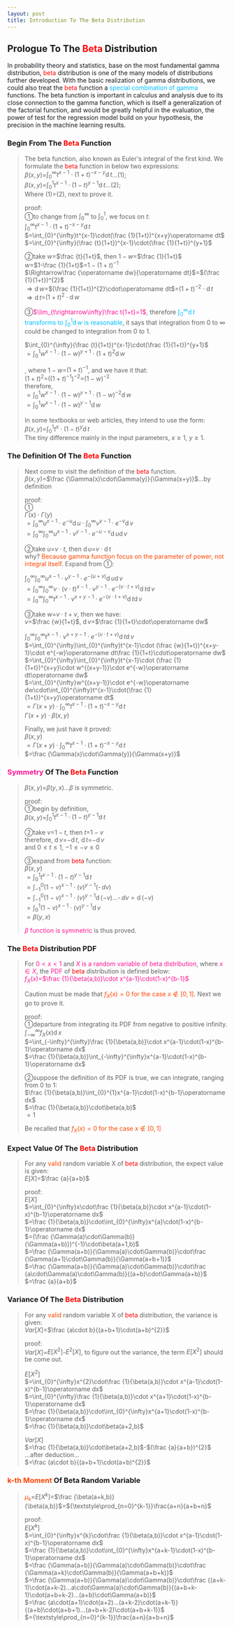 ```yaml
---
layout: post
title: Introduction To The Beta Distribution
---
```


## Prologue To The <font color="Red">Beta</font> Distribution
<p class="message">
In probability theory and statistics, base on the most fundamental gamma distribution, <font color="Red">beta</font> distribution is one of the many models of distributions further developed.  
With the basic realization of gamma distributions, we could also treat the <font color="Red">beta</font> function a <font color="DeepSkyBlue">special combination of gamma</font> functions.  
The beta function is important in calculus and analysis due to its close connection to the gamma function, which is itself a generalization of the factorial function, and would be greatly 
helpful in the evaluation, the power of test for the regression model build on your hypothesis, the precision in the machine learning results.  
</p>

### Begin From The <font color="Red">Beta</font> Function
>The beta function, also known as Euler's integral of the first kind.  We formulate the <font color="Red">beta</font> function in below two expressions:  
>$\beta(x,y)$=$\int_{0}^{\infty}t^{x-1}\cdot(1+t)^{-x-y}\operatorname dt$...(1);  
>$\beta(x,y)$=$\int_{0}^{1}t^{x-1}\cdot(1-t)^{y-1}\operatorname dt$...(2);  
>Where (1)=(2), next to prove it.  
>
>proof:  
>&#10112;to change from $\int_{0}^{\infty}$ to $\int_{0}^{1}$, we focus on $t$:  
>$\int_{0}^{\infty}t^{x-1}\cdot(1+t)^{-x-y}\operatorname dt$  
>$=\int_{0}^{\infty}t^{x-1}\cdot(\frac {1}{1+t})^{x+y}\operatorname dt$  
>$=\int_{0}^{\infty}(\frac {t}{1+t})^{x-1}\cdot(\frac {1}{1+t})^{y+1}$
>
>&#10113;take $w$=$\frac {t}{1+t}$, then $1-w$=$\frac {1}{1+t}$  
>$w$=$1-\frac {1}{1+t}$=$1-(1+t)^{-1}$  
>$\Rightarrow\frac {\operatorname dw}{\operatorname dt}$=$(\frac {1}{1+t})^{2}$  
>$\Rightarrow \operatorname dw$=$(\frac {1}{1+t})^{2}\cdot\operatorname dt$=$(1+t)^{-2}\cdot\operatorname dt$  
>$\Rightarrow \operatorname dt$=$(1+t)^{2}\cdot\operatorname dw$  
>
>&#10114;<font color="DeepPink">$\lim_{t\rightarrow\infty}\frac t{1+t}=1$</font>, therefore <font color="DeepSkyBlue">$\int_{0}^{\infty}\operatorname dt$ transforms to $\int_{0}^{1}\operatorname dw$ is reasonable</font>, it says that integration from $0$ to $\infty$ could be changed to integration from $0$ to $1$.  
>
>$\int_{0}^{\infty}(\frac {t}{1+t})^{x-1}\cdot(\frac {1}{1+t})^{y+1}$  
>$=\int_{0}^{1}w^{x-1}\cdot(1-w)^{y+1}\cdot(1+t)^{2}\operatorname dw$  
>
>, where $1-w$=$(1+t)^{-1}$, and we have it that:  
>$(1+t)^{2}$=$((1+t)^{-1})^{-2}$=$(1-w)^{-2}$  
>therefore,  
>$=\int_{0}^{1}w^{x-1}\cdot(1-w)^{y+1}\cdot(1-w)^{-2}\operatorname dw$  
>$=\int_{0}^{1}w^{x-1}\cdot(1-w)^{y-1}\operatorname dw$  
>
>In some textbooks or web articles, they intend to use the form:  
>$\beta(x,y)$=$\int_{0}^{1}t^{x}\cdot(1-t)^{y}\operatorname dt$  
>The tiny difference mainly in the input parameters, $x\ge 1$, $y\ge 1$.  

### The Definition Of The <font color="Red">Beta</font> Function
>Next come to visit the definition of the <font color="Red">beta</font> function.  
>$\beta(x,y)$=$\frac {\Gamma(x)\cdot\Gamma(y)}{\Gamma(x+y)}$...by definition  
>
>proof:  
>&#10112;  
>$\Gamma(x)\cdot\Gamma(y)$  
>$=\int_{0}^{\infty}u^{x-1}\cdot e^{-u}\operatorname du\cdot\int_{0}^{\infty}v^{y-1}\cdot e^{-v}\operatorname dv$  
>$=\int_{0}^{\infty}\int_{0}^{\infty}u^{x-1}\cdot v^{y-1}\cdot e^{-u-v}\operatorname du\operatorname dv$  
>
>&#10113;take $u$=$v\cdot t$, then $\operatorname du$=$v\cdot\operatorname dt$  
>why? <font color="OrangeRed">Because gamma function focus on the parameter of power, not integral itself</font>. Expand from &#10112;:  
>
>$\int_{0}^{\infty}\int_{0}^{\infty}u^{x-1}\cdot v^{y-1}\cdot e^{-(u+v)}\operatorname du\operatorname dv$  
>$=\int_{0}^{\infty}\int_{0}^{\infty}v\cdot (v\cdot t)^{x-1}\cdot v^{y-1}\cdot e^{-(v\cdot t+v)}\operatorname dt\operatorname dv$  
>$=\int_{0}^{\infty}\int_{0}^{\infty}t^{x-1}\cdot v^{x+y-1}\cdot e^{-(v\cdot t+v)}\operatorname dt\operatorname dv$  
>
>&#10114;take $w$=$v\cdot t+v$, then we have:  
>$v$=$\frac {w}{1+t}$, $\operatorname dv$=$\frac {1}{1+t}\cdot\operatorname dw$  
>
>$\int_{0}^{\infty}\int_{0}^{\infty}t^{x-1}\cdot v^{x+y-1}\cdot e^{-(v\cdot t+v)}\operatorname dt\operatorname dv$  
>$=\int_{0}^{\infty}\int_{0}^{\infty}t^{x-1}\cdot (\frac {w}{1+t})^{x+y-1}\cdot e^{-w}\operatorname dt\frac {1}{1+t}\cdot\operatorname dw$  
>$=\int_{0}^{\infty}\int_{0}^{\infty}t^{x-1}\cdot (\frac {1}{1+t})^{x+y}\cdot w^{(x+y-1)}\cdot e^{-w}\operatorname dt\operatorname dw$  
>$=\int_{0}^{\infty}w^{(x+y-1)}\cdot e^{-w}\operatorname dw\cdot\int_{0}^{\infty}t^{x-1}\cdot(\frac {1}{1+t})^{x+y}\operatorname dt$  
>$=\Gamma(x+y)\cdot\int_{0}^{\infty}t^{x-1}\cdot (1+t)^{-x-y}\operatorname dt$  
>$\Gamma(x+y)\cdot\beta(x,y)$  
>
>Finally, we just have it proved:  
>$\beta(x,y)$  
>$=\Gamma(x+y)\cdot\int_{0}^{\infty}t^{x-1}\cdot (1+t)^{-x-y}\operatorname dt$  
>$=\frac {\Gamma(x)\cdot\Gamma(y)}{\Gamma(x+y)}$  

### <font color="DeepPink">Symmetry</font> Of The <font color="Red">Beta</font> Function
>$\beta(x,y)$=$\beta(y,x)$...$\beta$ is symmetric.  
>
>proof:  
>&#10112;begin by definition,  
>$\beta(x,y)$=$\int_{0}^{1}t^{x-1}\cdot(1-t)^{y-1}\operatorname dt$  
>
>&#10113;take $v$=$1-t$, then $t$=$1-v$  
>therefore, $\operatorname dv$=$-\operatorname dt$, $\operatorname dt$=$-\operatorname dv$  
>and $0\le t\le 1$, $-1\le -v\le 0$  
>
>&#10114;expand from <font color="Red">beta</font> function:  
>$\beta(x,y)$  
>$=\int_{0}^{1}t^{x-1}\cdot(1-t)^{y-1}\operatorname dt$  
>$=\int_{-1}^{0}(1-v)^{x-1}\cdot(v)^{y-1}(\operatorname -dv)$  
>$=\int_{-1}^{0}(1-v)^{x-1}\cdot(v)^{y-1}\operatorname d(-v)$...$\operatorname -dv=\operatorname d(-v)$  
>$=\int_{0}^{1}(1-v)^{x-1}\cdot(v)^{y-1}\operatorname dv$  
>$=\beta(y,x)$  
>
><font color="DeepPink">$\beta$ function is symmetric</font> is thus proved.  

### The <font color="Red">Beta</font> Distribution PDF
>For <font color="DeepPink">$0<x<1$</font> and <font color="DeepPink">$X$ is a random variable of beta distribution</font>, where <font color="DeepPink">$x\in X$</font>, the <font color="DeepPink">PDF</font> of <font color="Red">beta</font> distribution is defined below:  
><font color="DeepPink">$f_{X}(x)$=$\frac {1}{\beta(a,b)}\cdot x^{a-1}\cdot(1-x)^{b-1}$</font>
>
>Caution must be made that <font color="OrangeRed">$f_{X}(x)=0$ for the case $x\not\in [0,1]$</font>.  Next we go to prove it.  
>
>proof:  
>&#10112;departure from integrating its PDF from negative to positive infinity.  
>$\int_{-\infty}^{\infty}f_{X}(x)\operatorname dx$  
>$=\int_{-\infty}^{\infty}\frac {1}{\beta(a,b)}\cdot x^{a-1}\cdot(1-x)^{b-1}\operatorname dx$  
>$=\frac {1}{\beta(a,b)}\int_{-\infty}^{\infty}x^{a-1}\cdot(1-x)^{b-1}\operatorname dx$  
>
>&#10113;suppose the definition of its PDF is true, we can integrate, ranging from $0$ to $1$:  
>$\frac {1}{\beta(a,b)}\int_{0}^{1}x^{a-1}\cdot(1-x)^{b-1}\operatorname dx$  
>$=\frac {1}{\beta(a,b)}\cdot\beta(a,b)$  
>$=1$  
>
>Be recalled that <font color="OrangeRed">$f_{X}(x)=0$ for the case $x\not\in [0,1]$</font>

### Expect Value Of The <font color="Red">Beta</font> Distribution
>For any <font color="OrangeRed">valid</font> random variable X of <font color="Red">beta</font> distribution, the expect value is given:  
>$E\lbrack X\rbrack$=$\frac {a}{a+b}$  
>
>proof:  
>$E\lbrack X\rbrack$  
>$=\int_{0}^{\infty}x\cdot\frac {1}{\beta(a,b)}\cdot x^{a-1}\cdot(1-x)^{b-1}\operatorname dx$  
>$=\frac {1}{\beta(a,b)}\cdot\int_{0}^{\infty}x^{a}\cdot(1-x)^{b-1}\operatorname dx$  
>$=(\frac {\Gamma(a)\cdot\Gamma(b)}{\Gamma(a+b)})^{-1}\cdot\beta(a+1,b)$  
>$=\frac {\Gamma(a+b)}{\Gamma(a)\cdot\Gamma(b)}\cdot\frac {\Gamma(a+1)\cdot\Gamma(b)}{\Gamma(a+b+1)}$  
>$=\frac {\Gamma(a+b)}{\Gamma(a)\cdot\Gamma(b)}\cdot\frac {a\cdot\Gamma(a)\cdot\Gamma(b)}{(a+b)\cdot\Gamma(a+b)}$  
>$=\frac {a}{a+b}$  

### Variance Of The <font color="Red">Beta</font> Distribution
>For any <font color="OrangeRed">valid</font> random variable X of <font color="Red">beta</font> distribution, the variance is given:  
>$Var\lbrack X\rbrack$=$\frac {a\cdot b}{(a+b+1)\cdot(a+b)^{2}}$  
>
>proof:  
>$Var\lbrack X\rbrack$=$E\lbrack X^{2}\rbrack$-$E^{2}\lbrack X\rbrack$, to figure out the variance, the term $E\lbrack X^{2}\rbrack$ should be come out.  
>
>$E\lbrack X^{2}\rbrack$  
>$=\int_{0}^{\infty}x^{2}\cdot\frac {1}{\beta(a,b)}\cdot x^{a-1}\cdot(1-x)^{b-1}\operatorname dx$  
>$=\int_{0}^{\infty}\frac {1}{\beta(a,b)}\cdot x^{a+1}\cdot(1-x)^{b-1}\operatorname dx$  
>$=\frac {1}{\beta(a,b)}\cdot\int_{0}^{\infty}x^{a+1}\cdot(1-x)^{b-1}\operatorname dx$  
>$=\frac {1}{\beta(a,b)}\cdot\beta(a+2,b)$  
>
>$Var\lbrack X\rbrack$  
>$=\frac {1}{\beta(a,b)}\cdot\beta(a+2,b)$-$(\frac {a}{a+b})^{2}$  
>...after deduction...  
>$=\frac {a\cdot b}{(a+b+1)\cdot(a+b)^{2}}$  

### <font color="OrangeRed">k-th Moment</font> Of Beta Random Variable
><font color="OrangeRed">$\mu_{k}$</font>=$E\lbrack X^{k}\rbrack$=$\frac {\beta(a+k,b)}{\beta(a,b)}$=${\textstyle\prod_{n=0}^{k-1}}\frac{a+n}{a+b+n}$  
>
>proof:  
>$E\lbrack X^{k}\rbrack$  
>$=\int_{0}^{\infty}x^{k}\cdot\frac {1}{\beta(a,b)}\cdot x^{a-1}\cdot(1-x)^{b-1}\operatorname dx$  
>$=\frac {1}{\beta(a,b)}\cdot\int_{0}^{\infty}x^{a+k-1}\cdot(1-x)^{b-1}\operatorname dx$  
>$=\frac {\Gamma(a+b)}{\Gamma(a)\cdot\Gamma(b)}\cdot\frac {\Gamma(a+k)\cdot\Gamma(b)}{\Gamma(a+b+k)}$  
>$=\frac {\Gamma(a+b)}{\Gamma(a)\cdot\Gamma(b)}\cdot\frac {(a+k-1)\cdot(a+k-2)...a\cdot\Gamma(a)\cdot\Gamma(b)}{(a+b+k-1)\cdot(a+b+k-2)...(a+b)\cdot\Gamma(a+b)}$  
>$=\frac {a\cdot(a+1)\cdot(a+2)...(a+k-2)\cdot(a+k-1)}{(a+b)\cdot(a+b+1)...(a+b+k-2)\cdot(a+b+k-1)}$  
>$={\textstyle\prod_{n=0}^{k-1}}\frac{a+n}{a+b+n}$  

<!-- Γ -->
<!-- \frac{\Gamma(k + n)}{\Gamma(n)} \frac{1}{r^k}  -->
<!-- \mbox{\large$\vert$}\nolimits_0^\infty -->
<!-- \vert_0^\infty -->
<!-- &prime; ′ -->
<!-- &Prime; ″ -->
<!-- \overline{X_n} -->
<!-- \frac{{\overline {X_n}}-\mu}{S/\sqrt n} -->

<!-- Notes -->
<!-- <font color="OrangeRed">items, verb, to make it the focus</font> -->
<!-- <font color="Red">KKT</font> -->
<!-- <font color="Red">SMO heuristics</font> -->
<!-- <font color="Red">F</font> distribution -->
<!-- <font color="Red">t</font> distribution -->
<!-- <font color="DeepSkyBlue">suggested item, soft item</font> -->
<!-- <font color="RoyalBlue">old alpha</font> -->
<!-- <font color="Green">new alpha</font> -->

<!-- <font color="DeepPink">positive conclusion, finding</font> -->
<!-- <font color="RosyBrown">negative conclusion, finding</font> -->

<!-- <font color="#00ADAD">policy</font> -->
<!-- <font color="#6100A8">full observable</font> -->
<!-- <font color="#FFAC12">partial observable</font> -->
<!-- <font color="#EB00EB">stochastic</font> -->
<!-- <font color="#8400E6">state transition</font> -->
<!-- <font color="#D600D6">discount factor gamma $\gamma$</font> -->
<!-- <font color="#D600D6">$V(S)$</font> -->
<!-- <font color="#9300FF">immediate reward R(S)</font> -->

<!-- https://www.medcalc.org/manual/gamma_distribution_functions.php -->
<!-- https://homepage.tudelft.nl/11r49/documents/wi4006/gammabeta.pdf -->